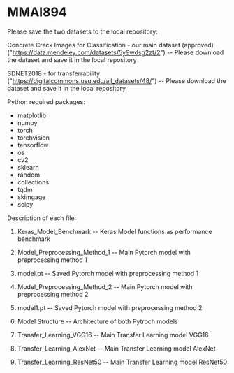 # MMAI894
Please save the two datasets to the local repository:


Concrete Crack Images for Classification - our main dataset (approved) ("https://data.mendeley.com/datasets/5y9wdsg2zt/2")
-- Please download the dataset and save it in the local repository


SDNET2018 - for transferrability ("https://digitalcommons.usu.edu/all_datasets/48/")
-- Please download the dataset and save it in the local repository



Python required packages:

- matplotlib
- numpy
- torch
- torchvision
- tensorflow
- os
- cv2
- sklearn
- random
- collections
- tqdm
- skimgage
- scipy


Description of each file:

1. Keras_Model_Benchmark
-- Keras Model functions as performance benchmark

2. Model_Preprocessing_Method_1
-- Main Pytorch model with preprocessing method 1

3. model.pt
-- Saved Pytorch model with preprocessing method 1

4. Model_Preprocessing_Method_2
-- Main Pytorch model with preprocessing method 2

5. model1.pt
-- Saved Pytorch model with preprocessing method 2

6. Model Structure
-- Architecture of both Pytroch models

7. Transfer_Learning_VGG16
-- Main Transfer Learning model VGG16

8. Transfer_Learning_AlexNet
-- Main Transfer Learning model AlexNet

9. Transfer_Learning_ResNet50
-- Main Transfer Learning model ResNet50

